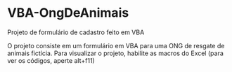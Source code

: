 # VBA-OngDeAnimais
Projeto de formulário de cadastro feito em VBA 

O projeto consiste em um formulário em VBA para uma ONG de resgate de animais fictícia. Para visualizar o projeto, habilite as macros do Excel (para ver os códigos, aperte alt+f11)
